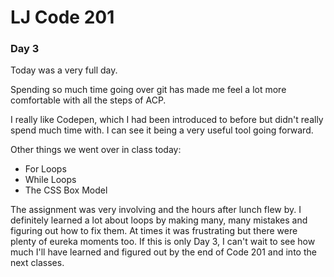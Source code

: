 # LJ Code 201
### Day 3

Today was a very full day.

Spending so much time going over git has made me feel a lot more comfortable with all the steps of ACP.

I really like Codepen, which I had been introduced to before but didn't really spend much time with. I can see it being a very useful tool going forward.  

Other things we went over in class today:
- For Loops
- While Loops
- The CSS Box Model

The assignment was very involving and the hours after lunch flew by. I definitely learned a lot about loops by making many, many mistakes and figuring out how to fix them. At times it was frustrating but there were plenty of eureka moments too. If this is only Day 3, I can't wait to see how much I'll have learned and figured out by the end of Code 201 and into the next classes. 
